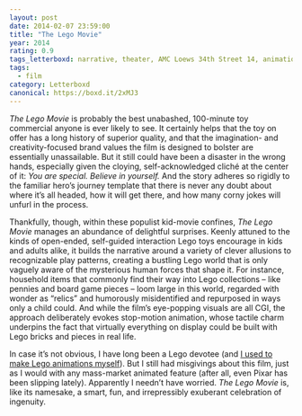```yaml
---
layout: post 
date: 2014-02-07 23:59:00
title: "The Lego Movie"
year: 2014
rating: 0.9
tags_letterboxd: narrative, theater, AMC Loews 34th Street 14, animation, 3D, NYC
tags:
  - film
category: Letterboxd
canonical: https://boxd.it/2xMJ3
---
```


<cite>The Lego Movie</cite> is probably the best unabashed, 100-minute toy commercial anyone is ever likely to see. It certainly helps that the toy on offer has a long history of superior quality, and that the imagination- and creativity-focused brand values the film is designed to bolster are essentially unassailable. But it still could have been a disaster in the wrong hands, especially given the cloying, self-acknowledged cliché at the center of it: *You are special. Believe in yourself.* And the story adheres so rigidly to the familiar hero’s journey template that there is never any doubt about where it’s all headed, how it will get there, and how many corny jokes will unfurl in the process.

Thankfully, though, within these populist kid-movie confines, <cite>The Lego Movie</cite> manages an abundance of delightful surprises. Keenly attuned to the kinds of open-ended, self-guided interaction Lego toys encourage in kids and adults alike, it builds the narrative around a variety of clever allusions to recognizable play patterns, creating a bustling Lego world that is only vaguely aware of the mysterious human forces that shape it. For instance, household items that commonly find their way into Lego collections – like pennies and board game pieces – loom large in this world, regarded with wonder as “relics” and humorously misidentified and repurposed in ways only a child could. And while the film’s eye-popping visuals are all CGI, the approach deliberately evokes stop-motion animation, whose tactile charm underpins the fact that virtually everything on display could be built with Lego bricks and pieces in real life.

In case it’s not obvious, I have long been a Lego devotee (and [I used to make Lego animations myself](http://www.nytimes.com/2001/11/15/technology/circuits/15LEGO.html)). But I still had misgivings about this film, just as I would with any mass-market animated feature (after all, even Pixar has been slipping lately). Apparently I needn’t have worried. <cite>The Lego Movie</cite> is, like its namesake, a smart, fun, and irrepressibly exuberant celebration of ingenuity.